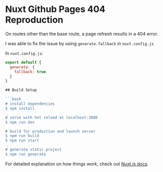 # Nuxt Github Pages 404 Reproduction

On routes other than the base route, a page refresh results in a 404 error.

I was able to fix the issue by using `generate.fallback` in `nuxt.config.js`

In `nuxt.config.js`:

````javascript
export default {
  generate: {
    fallback: true
  }
}

## Build Setup

```bash
# install dependencies
$ npm install

# serve with hot reload at localhost:3000
$ npm run dev

# build for production and launch server
$ npm run build
$ npm run start

# generate static project
$ npm run generate
````

For detailed explanation on how things work, check out [Nuxt.js docs](https://nuxtjs.org).
